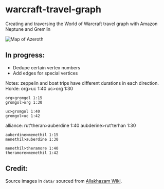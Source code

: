 # warcraft-travel-graph
Creating and traversing the World of Warcraft travel graph with Amazon Neptune and Gremlin

![Map of Azeroth](./maps/azeroth.png)

## In progress:

- Dedupe certain vertex numbers
- Add edges for special vertices 

Notes:
zeppelin and boat trips have different durations in each direction.
Horde:
	org>uc 1:40
	uc>org 1:30

	org>gromgol 1:15
	gromgol>org 1:30

	uc>gromgol 1:40
	gromgol>uc 1:42

alliance:
	rut'theran>auberdine 1:40
	aubderine>rut'terhan 1:30

	auberdine>menethil 1:15
	menethil>auberdine 1:30

	menethil>theramore 1:40
	theramore>menethil 1:42


## Credit:

Source images in `data/` sourced from [Allakhazam Wiki](https://wow.allakhazam.com/wiki/Category:Flight_Points_%28WoW%29).
